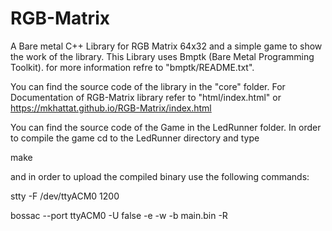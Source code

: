 # RGB-Matrix
A Bare metal C++ Library for RGB Matrix 64x32 and a simple game to show the work of the library.
This Library uses Bmptk (Bare Metal Programming Toolkit). for more information refre to "bmptk/README.txt".

You can find the source code of the library in the "core" folder.
For Documentation of RGB-Matrix library refer to "html/index.html" or https://mkhattat.github.io/RGB-Matrix/index.html

You can find the source code of the Game in the LedRunner folder. In order to compile the game cd to the LedRunner directory and type

make

and in order to upload the compiled binary use the following commands:

stty -F /dev/ttyACM0 1200

bossac --port ttyACM0 -U false -e -w  -b main.bin -R

